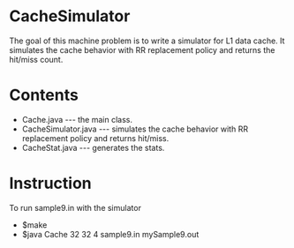 # CacheSimulator
The goal of this machine problem is to write a simulator for L1 data cache. It simulates the cache behavior with RR replacement policy and returns the hit/miss count.

# Contents
 * Cache.java                --- the main class.
 * CacheSimulator.java       --- simulates the cache behavior with RR replacement policy and returns hit/miss.
 * CacheStat.java            --- generates the stats.

# Instruction 
 To run sample9.in with the simulator
 * $make
 * $java Cache 32 32 4 sample9.in mySample9.out
